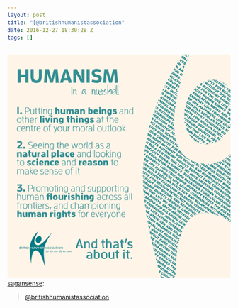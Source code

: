 ```yaml
---
layout: post
title: "[@britishhumanistassociation"
date: 2016-12-27 18:30:28 Z
tags: []
---
```

![](/media/2016/12/155031587697.png)
[sagansense](https://sagansense.tumblr.com/post/154966193565/britishhumanistassociation):

> [@britishhumanistassociation](https://tmblr.co/mVUGajqnewpFp2A5NlUU7CQ)
